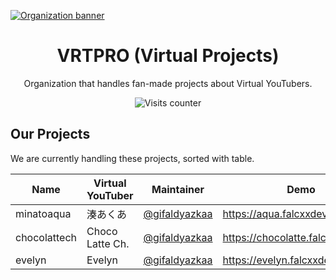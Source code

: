 [![Organization banner](https://cdn.upload.systems/uploads/Z6nQdJ7m.webp)](#)

<div align="center">

# VRTPRO (Virtual Projects)

Organization that handles fan-made projects about Virtual YouTubers.

![Visits counter](https://komarev.com/ghpvc/?username=vrtpro&style=for-the-badge&label=Visits)

</div>

## Our Projects

We are currently handling these projects, sorted with table.

| Name         | Virtual YouTuber | Maintainer                                       | Demo                              |
| ------------ | ---------------- | ------------------------------------------------ | --------------------------------- |
| minatoaqua   | 湊あくあ         | [@gifaldyazkaa](https://github.com/gifaldyazkaa) | https://aqua.falcxxdev.cyou/      |
| chocolattech | Choco Latte Ch.  | [@gifaldyazkaa](https://github.com/gifaldyazkaa) | https://chocolatte.falcxxdev.cyou |
| evelyn       | Evelyn           | [@gifaldyazkaa](https://github.com/gifaldyazkaa) | https://evelyn.falcxxdev.cyou     |
